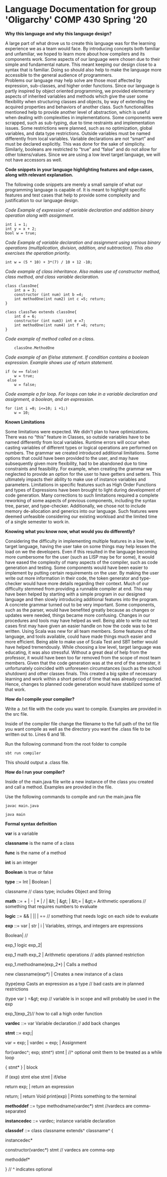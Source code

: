 # Language Documentation for group 'Oligarchy' COMP 430 Spring '20


**Why this language and why this language design?**

A large part of what drove us to create this language was for the learning experience we as a team would face.  By introducing concepts both familiar and unfamiliar, we hoped to learn more about how compilers and its components work.
	Some aspects of our language were chosen due to their simple and fundamental nature.  This meant keeping our design close to a syntax that is familiar.  Doing so should also help to make the language more accessible to the general audience of programmers.  
	Problems our language may help solve are those most affected by expression, sub-classes, and higher order functions.  Since our language is partly inspired by object oriented programming, we provided elementary aspects of  inherited variables and methods which give the user some flexibility when structuring classes and objects, by way of extending the acquired properties and behaviors of another class.  Such functionalities mentioned help to provide another level of abstraction, which is useful when dealing with complexities in implementations.
	Some components were scrapped, such as sub-typing, due to time restraints and implementation issues.  Some restrictions were planned, such as no optimization, global variables, and data type restrictions.  Outside variables must be named differently from local variables.  Variable declarations are not “smart” and must be declared explicitly.  This was done for the sake of simplicity.  Similarly, booleans are restricted to “true” and “false” and do not allow for other tokens/values.  Since we are using a low level target language, we will not have accessors as well.
	

**Code snippets in your language highlighting features and edge cases, along with relevant explanation.**

The following code snippets are merely a small sample of what our programming language is capable of.  It is meant to highlight specific features and test cases that help to provide some complexity and justification to our language design.

  <i>Code Example of expression of variable declaration and addition binary operation along with assignment.</I>


    int i = 1;
    int y = x + 2;
    bool w = true;
    
   <i> Code Example of variable declaration and assignment using various binary operations (multiplication, division, addition, and subtraction).  This also exercises the operation priority. </i>

  
    int w = (5 * 10) + 3*(7) / 10 + 12 -10;
    
   <i> Code example of class inheritance.  Also makes use of constructor method, class method, and class variable declaration. </i>

    class classOne{
        int a = 3;
        constructor (int num) int b =4;
        int methodOne(int num2) int c =5; return;
    }
    
    class classTwo extends classOne{
        int d = 6; 
        constructor (int num3) int e =7;
        int methodOne(int num4) int f =8; return;
    }
    
   <i> 	Code example of method called on a class.  </i>

        classOne.MethodOne
    
  <i> Code example of an if/else statement.  If condition contains a boolean expression.  Example shows use of return statement. </i>

    if (w == false)  
        w = true; 
     else  
        w = false; 
        
   <i>	Code example a for loop.  For loops can take in a variable declaration and assignment, a boolean, and an expression.  </i>  
     
    for (int i =0; i<=10; i +1;)
        w = 10;
        
**Known Limitations**

Some limitations were expected.  We didn't plan to have optimizations.  There was no “this” feature in Classes, so outside variables have to be named differently from local variables.  Runtime errors will occur when casting variables of different types or logical operations are performed on numbers.
	The grammar we created introduced additional limitations.  Some options that could have been provided to the user, and may have subsequently given more flexibility, had to be abandoned due to time constraints and feasibility.  For example, when creating the grammar we neglected to provide an option for the user to have getters and setters.  This ultimately impacts their ability to make use of instance variables and parameters.
	Limitations in specific features such as High Order Functions and types of Expressions have been brought to light during development of code generation.  Many corrections to such limitations required a complete reworking of some aspects of previous components, including the syntax tree, parser, and type-checker.
	Additionally, we chose not to include memory de-allocation and generics into our language.  Such features were deemed unfeasible considering our existing workload and the limited time of a single semester to work in.

**Knowing what you know now, what would you do differently?**
  
 Considering the difficulty in implementing multiple features in a low level, target language, having the user take on some things may help lessen the load on we the developers.  Even if this resulted in the language becoming more cumbersome for the user (such as LISP may be for some), it would have eased the complexity of many aspects of the compiler, such as code generation and testing.
  	Some components would have been easier to implement by putting certain requirements on the user.  By making the user write out more information in their code, the token generator and type-checker would have more details regarding their context.
  	Much of our difficulty stemmed from providing a runnable compiler at end.  This may have been helped by starting with a simple program in our designed language and then slowly introducing additional features into the program.  
  	A concrete grammar turned out to be very important.  Some components, such as the parser, would have benefited greatly because as changes or updates were needed, things became more confusing.
  	Changes in our procedures and tools may have helped as well.  Being able to write out test cases first may have given an easier handle on how the code was to be written.  Using Scala was new for all team members.  Some features of the language, and tools available, could have made things much easier and more efficient.  Being able to make use of Scala Test and SBT better would have helped tremendously.
  	While choosing a low level, target language was educating, it was also stressful.  Without a great deal of help from the professor, it would have been too far removed from the scope of most team members.  Given that the code generation was at the end of the semester, it unfortunately coincided with unforeseen circumstances (such as the school shutdown) and other classes finals.  This created a big spike of necessary learning and work within a short period of time that was already compacted.  Hence, changes to planned code generation would have stabilized some of that work.
  	
 **How do I compile your compiler?**
   
   Write a .txt file with the code you want to compile. Examples are provided in the src file. 
   
   Inside of the compiler file change the filename to the full path of the txt file you want compile as well as the directory you want the .class file to be written out to. Lines 6 and 18.
   
   Run the following command from the root folder to compile
    
    sbt run compiler
    
   This should output a .class file.
    
**How do I run your compiler?**
    
  Inside of the main.java file write a new instance of the class you created and call a method. Examples are provided in the file. 
  
  Use the following commands to compile and run the main.java file
    
    javac main.java
    
    java main
    
    
**Formal syntax definition**
    
**var** is a variable

**classname** is the name of a class

**func** is the name of a method

**int** is an integer

**Boolean** is true or false

**type** ::= Int | Boolean |

classname // class type; includes Object and String

**math** ::= + | - | \* | / | \&lt; | \&gt; |  \&lt;= | \&gt;= Arithmetic operations // something that requires numbers to evaluate

**logic** ::=  &amp;&amp; | || |   ==  // something that needs logic on each side to evaluate

**exp** ::= var | str | i | Variables, strings, and integers are expressions

 Boolean| //

 exp\_1 logic exp\_2|

  exp\_1 math exp\_2 | Arithmetic operations // adds planned restriction

  exp\_1.methodname(exp\_2\*) | Calls a method

  new classname(exp\*) | Creates a new instance of a class

  (type)exp Casts an expression as a type // bad casts are in planned restrictions

 (type var ) =\&gt; exp // variable is in scope and will probably be used in the exp

 exp\_1(exp\_2)// how to call a high order function

**vardec** ::= var  Variable declaration  // add back changes

**stmt** ::= exp;|

  var = exp; | vardec = exp; | Assignment

  for(vardec^; exp;  stmt^) stmt | //^ optional omit them to be treated as a while loop

  { stmt\* } | block

  if (exp) stmt else stmt | if/else

  return exp; | return an expression

  return; | return Void
  print(exp) | Prints something to the terminal


**methoddef** ::= type methodname(vardec\*) stmt //vardecs are comma-separated

**instancedec** ::= vardec; instance variable declaration

**classdef** ::= class classname extends^ classname^ {

   instancedec\*

   constructor(vardec\*) stmt  // vardecs are comma-sep

   methoddef\*

  }   // ^ indicates optional
